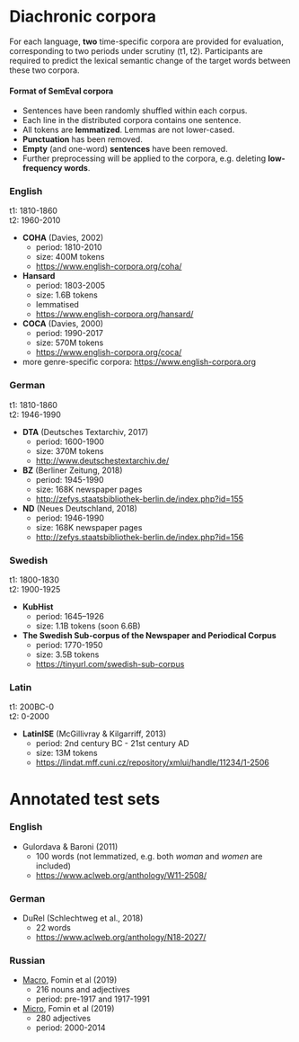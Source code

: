# Diachronic corpora
For each language, **two** time-specific corpora are provided for evaluation, corresponding to two periods under scrutiny (t1, t2). 
Participants are required to predict the lexical semantic change of the target words between these two corpora.

#### Format of SemEval corpora
- Sentences have been randomly shuffled within each corpus. 
- Each line in the distributed corpora contains one sentence. 
- All tokens are **lemmatized**. Lemmas are not lower-cased.
- **Punctuation** has been removed. 
- **Empty** (and one-word) **sentences** have been removed.
- Further preprocessing will be applied to the corpora, e.g. deleting **low-frequency words**.

### English
t1: 1810-1860 \
t2: 1960-2010

- **COHA** (Davies, 2002) 
  - period: 1810-2010
  - size: 400M tokens
  - https://www.english-corpora.org/coha/
- **Hansard** 
  - period: 1803-2005
  - size: 1.6B tokens
  - lemmatised
  - https://www.english-corpora.org/hansard/
- **COCA** (Davies, 2000) 
  - period: 1990-2017
  - size: 570M tokens
  - https://www.english-corpora.org/coca/
- more genre-specific corpora: https://www.english-corpora.org


### German
t1: 1810-1860 \
t2: 1946-1990

- **DTA** (Deutsches Textarchiv, 2017)
  - period: 1600-1900
  - size: 370M tokens
  - http://www.deutschestextarchiv.de/
- **BZ** (Berliner Zeitung, 2018)
  - period: 1945-1990
  - size: 168K newspaper pages
  - http://zefys.staatsbibliothek-berlin.de/index.php?id=155
- **ND** (Neues Deutschland, 2018)
  - period: 1946-1990
  - size: 168K newspaper pages
  - http://zefys.staatsbibliothek-berlin.de/index.php?id=156


### Swedish
t1: 1800-1830 \
t2: 1900-1925

- **KubHist** 
  - period: 1645–1926
  - size: 1.1B tokens (soon 6.6B)
- **The Swedish Sub-corpus of the Newspaper and Periodical Corpus**
  - period: 1770-1950
  - size: 3.5B tokens
  - https://tinyurl.com/swedish-sub-corpus
    
    
### Latin
t1: 200BC-0 \
t2: 0-2000

- **LatinISE** (McGillivray & Kilgarriff, 2013)
  - period: 2nd century BC - 21st century AD
  - size: 13M tokens
  - https://lindat.mff.cuni.cz/repository/xmlui/handle/11234/1-2506


# Annotated test sets

### English
- Gulordava & Baroni (2011)
  - 100 words (not lemmatized, e.g. both *woman* and *women* are included)
  - https://www.aclweb.org/anthology/W11-2508/

### German 
- DuRel (Schlechtweg et al., 2018)
  - 22 words
  - https://www.aclweb.org/anthology/N18-2027/
  
### Russian
- [Macro](https://github.com/wadimiusz/diachrony_for_russian/blob/master/datasets/macro.csv), Fomin et al (2019)
  - 216 nouns and adjectives
  - period: pre-1917 and 1917-1991
- [Micro](https://github.com/wadimiusz/diachrony_for_russian/blob/master/datasets/micro.csv), Fomin et al (2019)
  - 280 adjectives
  - period: 2000-2014
 
  

